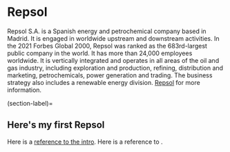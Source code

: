# Repsol

Repsol S.A. is a Spanish energy and petrochemical company based in Madrid. It is engaged in worldwide upstream and downstream activities. In the 2021 Forbes Global 2000, Repsol was ranked as the 683rd-largest public company in the world. It has more than 24,000 employees worldwide.
It is vertically integrated and operates in all areas of the oil and gas industry, including exploration and production, refining, distribution and marketing, petrochemicals, power generation and trading. The business strategy also includes a renewable energy division. [Repsol](https://en.wikipedia.org/wiki/Repsol) for more information.

(section-label)=

## Here's my first Repsol

Here is a [reference to the intro](intro.md). Here is a reference to [](section-label).
